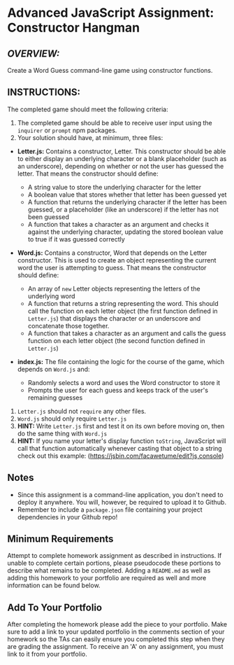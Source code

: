 # **Advanced JavaScript Assignment: Constructor Hangman**

## **_OVERVIEW:_**
Create a Word Guess command-line game using constructor functions.

## **INSTRUCTIONS:**
The completed game should meet the following criteria:

1. The completed game should be able to receive user input using the `inquirer` or `prompt` npm packages.
2. Your solution should have, at minimum, three files:

* **Letter.js:** Contains a constructor, Letter. This constructor should be able to either display an underlying character or a blank placeholder (such as an underscore), depending on whether or not the user has guessed the letter. That means the constructor should define:
  * A string value to store the underlying character for the letter
  * A boolean value that stores whether that letter has been guessed yet
  * A function that returns the underlying character if the letter has been guessed, or a placeholder (like an underscore) if the letter has not been guessed
  * A function that takes a character as an argument and checks it against the underlying character, updating the stored boolean value to true if it was guessed correctly

* **Word.js:** Contains a constructor, Word that depends on the Letter constructor. This is used to create an object representing the current word the user is attempting to guess. That means the constructor should define:
  * An array of `new` Letter objects representing the letters of the underlying word
  * A function that returns a string representing the word. This should call the function on each letter object (the first function defined in `Letter.js`) that displays the character or an underscore and concatenate those together.
  * A function that takes a character as an argument and calls the guess function on each letter object (the second function defined in `Letter.js`)

* **index.js:** The file containing the logic for the course of the game, which depends on `Word.js` and:
  * Randomly selects a word and uses the Word constructor to store it
  * Prompts the user for each guess and keeps track of the user's remaining guesses

1. `Letter.js` should not `require` any other files.
2. `Word.js` should only require `Letter.js`
3. **HINT:** Write `Letter.js` first and test it on its own before moving on, then do the same thing with `Word.js`
4. **HINT:** If you name your letter's display function `toString`, JavaScript will call that function automatically whenever casting that object to a string check out this example: (https://jsbin.com/facawetume/edit?js,console)

## **Notes**
  * Since this assignment is a command-line application, you don't need to deploy it anywhere. You will, however, be required to upload it to Github.
  * Remember to include a `package.json` file containing your project dependencies in your Github repo!

## **Minimum Requirements**
Attempt to complete homework assignment as described in instructions. If unable to complete certain portions, please pseudocode these portions to describe what remains to be completed. Adding a `README.md` as well as adding this homework to your portfolio are required as well and more information can be found below.

## **Add To Your Portfolio**
After completing the homework please add the piece to your portfolio. Make sure to add a link to your updated portfolio in the comments section of your homework so the TAs can easily ensure you completed this step when they are grading the assignment. To receive an 'A' on any assignment, you must link to it from your portfolio.
